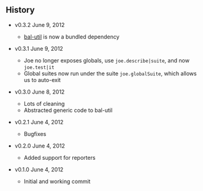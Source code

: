 ## History

- v0.3.2 June 9, 2012
	- [bal-util](https://github.com/balupton/bal-util) is now a bundled dependency

- v0.3.1 June 9, 2012
	- Joe no longer exposes globals, use `joe.describe|suite`, and now `joe.test|it`
	- Global suites now run under the suite `joe.globalSuite`, which allows us to auto-exit

- v0.3.0 June 8, 2012
	- Lots of cleaning
	- Abstracted generic code to bal-util

- v0.2.1 June 4, 2012
	- Bugfixes

- v0.2.0 June 4, 2012
	- Added support for reporters

- v0.1.0 June 4, 2012
	- Initial and working commit